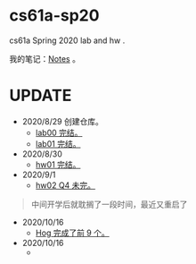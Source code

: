 # cs61a-sp20

cs61a Spring 2020 lab and hw .

我的笔记：[Notes](https://weijiew.com/codestep/book/cs61a/ch0.html) 。

# UPDATE

* 2020/8/29 创建仓库。
  * [lab00 完结。](https://weijiew.com/codestep/book/cs61a/lab0.html) 
  * [lab01 完结。](https://weijiew.com/codestep/book/cs61a/lab1.html) 
* 2020/8/30 
  * [hw01 完结。](https://weijiew.com/codestep/book/cs61a/hw1.html)
* 2020/9/1
  * [hw02 Q4 未完。](https://weijiew.com/codestep/book/cs61a/hw2.html)

> 中间开学后就耽搁了一段时间，最近又重启了

* 2020/10/16
  * [Hog 完成了前 9 个。](https://weijiew.com/codestep/book/cs61a/hw2.html)
* 2020/10/16
  * []()